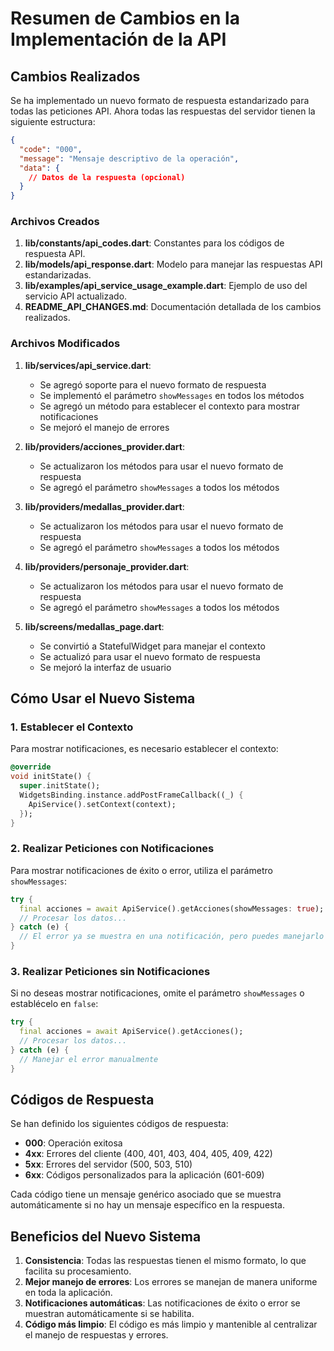 # Resumen de Cambios en la Implementación de la API

## Cambios Realizados

Se ha implementado un nuevo formato de respuesta estandarizado para todas las peticiones API. Ahora todas las respuestas del servidor tienen la siguiente estructura:

```json
{
  "code": "000",
  "message": "Mensaje descriptivo de la operación",
  "data": {
    // Datos de la respuesta (opcional)
  }
}
```

### Archivos Creados

1. **lib/constants/api_codes.dart**: Constantes para los códigos de respuesta API.
2. **lib/models/api_response.dart**: Modelo para manejar las respuestas API estandarizadas.
3. **lib/examples/api_service_usage_example.dart**: Ejemplo de uso del servicio API actualizado.
4. **README_API_CHANGES.md**: Documentación detallada de los cambios realizados.

### Archivos Modificados

1. **lib/services/api_service.dart**: 
   - Se agregó soporte para el nuevo formato de respuesta
   - Se implementó el parámetro `showMessages` en todos los métodos
   - Se agregó un método para establecer el contexto para mostrar notificaciones
   - Se mejoró el manejo de errores

2. **lib/providers/acciones_provider.dart**:
   - Se actualizaron los métodos para usar el nuevo formato de respuesta
   - Se agregó el parámetro `showMessages` a todos los métodos

3. **lib/providers/medallas_provider.dart**:
   - Se actualizaron los métodos para usar el nuevo formato de respuesta
   - Se agregó el parámetro `showMessages` a todos los métodos

4. **lib/providers/personaje_provider.dart**:
   - Se actualizaron los métodos para usar el nuevo formato de respuesta
   - Se agregó el parámetro `showMessages` a todos los métodos

5. **lib/screens/medallas_page.dart**:
   - Se convirtió a StatefulWidget para manejar el contexto
   - Se actualizó para usar el nuevo formato de respuesta
   - Se mejoró la interfaz de usuario

## Cómo Usar el Nuevo Sistema

### 1. Establecer el Contexto

Para mostrar notificaciones, es necesario establecer el contexto:

```dart
@override
void initState() {
  super.initState();
  WidgetsBinding.instance.addPostFrameCallback((_) {
    ApiService().setContext(context);
  });
}
```

### 2. Realizar Peticiones con Notificaciones

Para mostrar notificaciones de éxito o error, utiliza el parámetro `showMessages`:

```dart
try {
  final acciones = await ApiService().getAcciones(showMessages: true);
  // Procesar los datos...
} catch (e) {
  // El error ya se muestra en una notificación, pero puedes manejarlo aquí también
}
```

### 3. Realizar Peticiones sin Notificaciones

Si no deseas mostrar notificaciones, omite el parámetro `showMessages` o establécelo en `false`:

```dart
try {
  final acciones = await ApiService().getAcciones();
  // Procesar los datos...
} catch (e) {
  // Manejar el error manualmente
}
```

## Códigos de Respuesta

Se han definido los siguientes códigos de respuesta:

- **000**: Operación exitosa
- **4xx**: Errores del cliente (400, 401, 403, 404, 405, 409, 422)
- **5xx**: Errores del servidor (500, 503, 510)
- **6xx**: Códigos personalizados para la aplicación (601-609)

Cada código tiene un mensaje genérico asociado que se muestra automáticamente si no hay un mensaje específico en la respuesta.

## Beneficios del Nuevo Sistema

1. **Consistencia**: Todas las respuestas tienen el mismo formato, lo que facilita su procesamiento.
2. **Mejor manejo de errores**: Los errores se manejan de manera uniforme en toda la aplicación.
3. **Notificaciones automáticas**: Las notificaciones de éxito o error se muestran automáticamente si se habilita.
4. **Código más limpio**: El código es más limpio y mantenible al centralizar el manejo de respuestas y errores. 